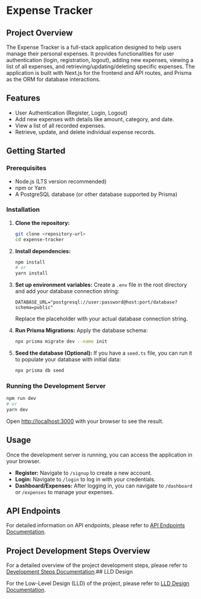 # Expense Tracker

## Project Overview

The Expense Tracker is a full-stack application designed to help users manage their personal expenses. It provides functionalities for user authentication (login, registration, logout), adding new expenses, viewing a list of all expenses, and retrieving/updating/deleting specific expenses. The application is built with Next.js for the frontend and API routes, and Prisma as the ORM for database interactions.

## Features

*   User Authentication (Register, Login, Logout)
*   Add new expenses with details like amount, category, and date.
*   View a list of all recorded expenses.
*   Retrieve, update, and delete individual expense records.

## Getting Started

### Prerequisites

*   Node.js (LTS version recommended)
*   npm or Yarn
*   A PostgreSQL database (or other database supported by Prisma)

### Installation

1.  **Clone the repository:**
    ```bash
    git clone <repository-url>
    cd expense-tracker
    ```

2.  **Install dependencies:**
    ```bash
    npm install
    # or
    yarn install
    ```

3.  **Set up environment variables:**
    Create a `.env` file in the root directory and add your database connection string:
    ```
    DATABASE_URL="postgresql://user:password@host:port/database?schema=public"
    ```
    Replace the placeholder with your actual database connection string.

4.  **Run Prisma Migrations:**
    Apply the database schema:
    ```bash
    npx prisma migrate dev --name init
    ```

5.  **Seed the database (Optional):**
    If you have a `seed.ts` file, you can run it to populate your database with initial data:
    ```bash
    npx prisma db seed
    ```

### Running the Development Server

```bash
npm run dev
# or
yarn dev
```

Open [http://localhost:3000](http://localhost:3000) with your browser to see the result.

## Usage

Once the development server is running, you can access the application in your browser.

*   **Register:** Navigate to `/signup` to create a new account.
*   **Login:** Navigate to `/login` to log in with your credentials.
*   **Dashboard/Expenses:** After logging in, you can navigate to `/dashboard` or `/expenses` to manage your expenses.

## API Endpoints

For detailed information on API endpoints, please refer to [API Endpoints Documentation](./docs/api-endpoints.md).

## Project Development Steps Overview

For a detailed overview of the project development steps, please refer to [Development Steps Documentation](./docs/development-steps.md).## LLD Design

For the Low-Level Design (LLD) of the project, please refer to [LLD Design Documentation](./docs/lld-design.md).

